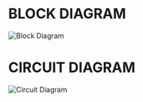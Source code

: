 # **BLOCK DIAGRAM**

![Block Diagram](https://user-images.githubusercontent.com/94182282/142772868-545aa00e-d2de-49a2-b063-cc52ab0aaec8.png)
# **CIRCUIT DIAGRAM**

![Circuit Diagram](https://user-images.githubusercontent.com/94182282/142888150-c2f4c0aa-6950-4c25-8cb7-477883a0a9fa.png)
